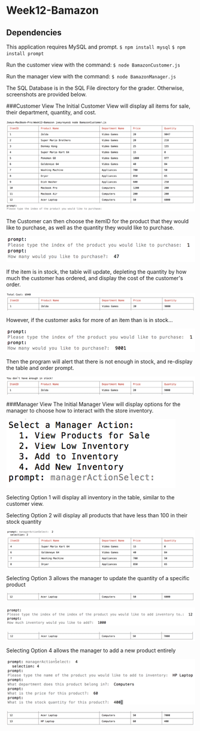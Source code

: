 # Week12-Bamazon

## Dependencies
This application requires MySQL and prompt.
`$ npm install mysql`
`$ npm install prompt`

Run the customer view with the command:
`$ node BamazonCustomer.js`

Run the manager view with the command:
`$ node BamazonManager.js`

The SQL Database is in the SQL File directory for the grader. Otherwise, screenshots are provided below.

###Customer View
The Initial Customer View will display all items for sale, their department, quantity, and cost.

<img src="/Images/Customer1.png" alt="Customer View 1">

The Customer can then choose the itemID for the product that they would like to purchase, as well as the quantity they would like to purchase.

<img src="/Images/Customer2.png" alt="Customer View 2" height=70px>

If the item is in stock, the table will update, depleting the quantity by how much the customer has ordered, and display the cost of the customer's order.

![Customer View 3](/Images/Customer3.png)

However, if the customer asks for more of an item than is in stock...

![Customer View 4](/Images/Customer4.png)

Then the program will alert that there is not enough in stock, and re-display the table and order prompt.

![Customer View 5](/Images/Customer5.png)

###Manager View
The Initial Manager View will display options for the manager to choose how to interact with the store inventory.

![Manager View 1](/Images/Manager1.png)

Selecting Option 1 will display all inventory in the table, similar to the customer view.


Selecting Option 2 will display all products that have less than 100 in their stock quantity

![Manager View 2](/Images/Manager2.png)

Selecting Option 3 allows the manager to update the quantity of a specific product

![Manager View 3](/Images/Manager3.png)

![Manager View 4](/Images/Manager4.png)

![Manager View 5](/Images/Manager5.png)

Selecting Option 4 allows the manager to add a new product entirely

![Manager View 6](/Images/Manager6.png)

![Manager View 7](/Images/Manager7.png)
